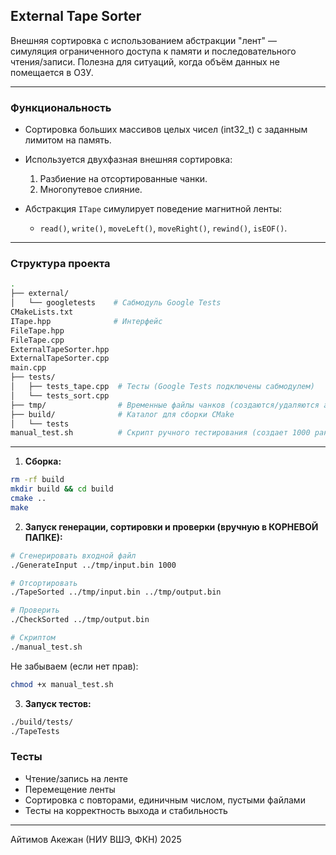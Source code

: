 
## External Tape Sorter

Внешняя сортировка с использованием абстракции "лент" — симуляция ограниченного доступа к памяти и последовательного чтения/записи. Полезна для ситуаций, когда объём данных не помещается в ОЗУ.

---

### Функциональность

* Сортировка больших массивов целых чисел (int32\_t) с заданным лимитом на память.
* Используется двухфазная внешняя сортировка:

  1. Разбиение на отсортированные чанки.
  2. Многопутевое слияние.
* Абстракция `ITape` симулирует поведение магнитной ленты:

  * `read()`, `write()`, `moveLeft()`, `moveRight()`, `rewind()`, `isEOF()`.

---

### Структура проекта

```bash
.
├── external/
│   └── googletests    # Сабмодуль Google Tests 
CMakeLists.txt
ITape.hpp              # Интерфейс
FileTape.hpp            
FileTape.cpp
ExternalTapeSorter.hpp
ExternalTapeSorter.cpp
main.cpp
├── tests/
│   ├── tests_tape.cpp  # Тесты (Google Tests подключены сабмодулем)
│   └── tests_sort.cpp
├── tmp/                # Временные файлы чанков (создаются/удаляются автоматически)
├── build/              # Каталог для сборки CMake
│   └── tests           
manual_test.sh          # Скрипт ручного тестирования (создает 1000 рандомных чисел в бинарнике)
```

---

1. **Сборка:**

```bash
rm -rf build
mkdir build && cd build
cmake ..
make
```

2. **Запуск генерации, сортировки и проверки (вручную в КОРНЕВОЙ ПАПКЕ):**

```bash
# Сгенерировать входной файл
./GenerateInput ../tmp/input.bin 1000

# Отсортировать
./TapeSorted ../tmp/input.bin ../tmp/output.bin

# Проверить
./CheckSorted ../tmp/output.bin

# Скриптом
./manual_test.sh
```
Не забываем (если нет прав):

```bash
chmod +x manual_test.sh
```

3. **Запуск тестов:**

```bash
./build/tests/
./TapeTests
```

### Тесты

* Чтение/запись на ленте
* Перемещение ленты
* Сортировка с повторами, единичным числом, пустыми файлами
* Тесты на корректность выхода и стабильность

---

Айтимов Акежан (НИУ ВШЭ, ФКН) 2025
